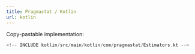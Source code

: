 ```yaml
---
title: Pragmastat / Kotlin
url: kotlin
---
```


Copy-pastable implementation:

```kotlin
<!-- INCLUDE kotlin/src/main/kotlin/com/pragmastat/Estimators.kt -->
```
